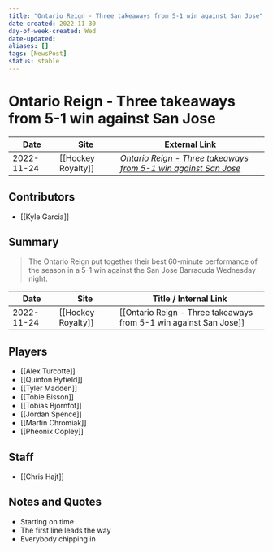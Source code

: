 ```yaml
---
title: "Ontario Reign - Three takeaways from 5-1 win against San Jose"
date-created: 2022-11-30
day-of-week-created: Wed
date-updated: 
aliases: []
tags: [NewsPost]
status: stable
---
```


# Ontario Reign - Three takeaways from 5-1 win against San Jose

| Date       | Site               | External Link                                                                                                                                                        |
| ---------- | ------------------ | -------------------------------------------------------------------------------------------------------------------------------------------------------------------- |
| 2022-11-24 | [[Hockey Royalty]] | [*Ontario Reign - Three takeaways from 5-1 win against San Jose*](https://hockeyroyalty.com/2022/11/24/ontario-reign-three-takeaways-from-5-1-win-against-san-jose/) |

## Contributors
- [[Kyle Garcia]]

## Summary
> The Ontario Reign put together their best 60-minute performance of the season in a 5-1 win against the San Jose Barracuda Wednesday night.

| Date | Site | Title / Internal Link | 
| ---- | ---- | --------------------- |
| 2022-11-24 | [[Hockey Royalty]]                | [[Ontario Reign - Three takeaways from 5-1 win against San Jose]]                                                                                                                                                                                                                                                              |

## Players
- [[Alex Turcotte]]
- [[Quinton Byfield]]
- [[Tyler Madden]]
- [[Tobie Bisson]]
- [[Tobias Bjornfot]]
- [[Jordan Spence]]
- [[Martin Chromiak]]
- [[Pheonix Copley]]

## Staff
- [[Chris Hajt]]

## Notes and Quotes
- Starting on time
- The first line leads the way 
- Everybody chipping in


